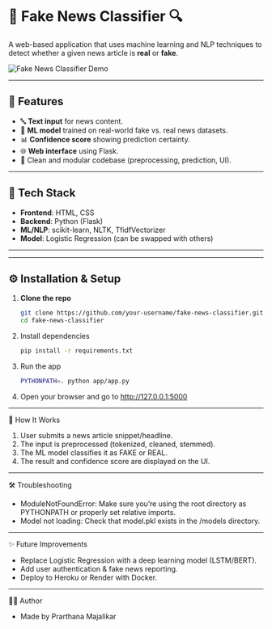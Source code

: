 # 📰 Fake News Classifier 🔍

A web-based application that uses machine learning and NLP techniques to detect whether a given news article is **real** or **fake**.

![Fake News Classifier Demo](<img width="1065" alt="image" src="https://github.com/user-attachments/assets/618b1e2c-20c4-4204-b128-a4f127dd3d91" />
)

---

## 🚀 Features

- 🔤 **Text input** for news content.
- 🧠 **ML model** trained on real-world fake vs. real news datasets.
- 📊 **Confidence score** showing prediction certainty.
- 🌐 **Web interface** using Flask.
- 🔄 Clean and modular codebase (preprocessing, prediction, UI).

---

## 🧩 Tech Stack

- **Frontend**: HTML, CSS
- **Backend**: Python (Flask)
- **ML/NLP**: scikit-learn, NLTK, TfidfVectorizer
- **Model**: Logistic Regression (can be swapped with others)

---

---

## ⚙️ Installation & Setup

1. **Clone the repo**

   ```bash
   git clone https://github.com/your-username/fake-news-classifier.git
   cd fake-news-classifier
   
2. Install dependencies
   ```bash
   pip install -r requirements.txt

3. Run the app
      ```bash
      PYTHONPATH=. python app/app.py

4. Open your browser and go to http://127.0.0.1:5000


---
🔬 How It Works
1. User submits a news article snippet/headline.
2. The input is preprocessed (tokenized, cleaned, stemmed).
3. The ML model classifies it as FAKE or REAL.
4. The result and confidence score are displayed on the UI.


---
🛠️ Troubleshooting
- ModuleNotFoundError: Make sure you’re using the root directory as PYTHONPATH or properly set relative imports.
- Model not loading: Check that model.pkl exists in the /models directory.

---

✨ Future Improvements
- Replace Logistic Regression with a deep learning model (LSTM/BERT).
- Add user authentication & fake news reporting.
- Deploy to Heroku or Render with Docker.

---

🙋‍♀️ Author
- Made by Prarthana Majalikar

